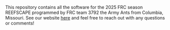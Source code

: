 This repository contains all the software for the 2025 FRC season REEFSCAPE programmed by FRC team 3792 the Army Ants from Columbia, Missouri. See our website [here](https://www.armyants.us/home) and feel free to reach out with any questions or comments!
